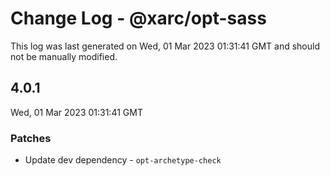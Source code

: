 # Change Log - @xarc/opt-sass

This log was last generated on Wed, 01 Mar 2023 01:31:41 GMT and should not be manually modified.

## 4.0.1
Wed, 01 Mar 2023 01:31:41 GMT

### Patches

- Update dev dependency - `opt-archetype-check`

